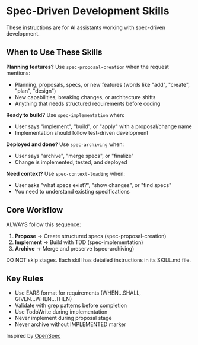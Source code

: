 # Spec-Driven Development Skills

These instructions are for AI assistants working with spec-driven development.

## When to Use These Skills

**Planning features?** Use `spec-proposal-creation` when the request mentions:
- Planning, proposals, specs, or new features (words like "add", "create", "plan", "design")
- New capabilities, breaking changes, or architecture shifts
- Anything that needs structured requirements before coding

**Ready to build?** Use `spec-implementation` when:
- User says "implement", "build", or "apply" with a proposal/change name
- Implementation should follow test-driven development

**Deployed and done?** Use `spec-archiving` when:
- User says "archive", "merge specs", or "finalize"
- Change is implemented, tested, and deployed

**Need context?** Use `spec-context-loading` when:
- User asks "what specs exist?", "show changes", or "find specs"
- You need to understand existing specifications

## Core Workflow

ALWAYS follow this sequence:
1. **Propose** → Create structured specs (spec-proposal-creation)
2. **Implement** → Build with TDD (spec-implementation)
3. **Archive** → Merge and preserve (spec-archiving)

DO NOT skip stages. Each skill has detailed instructions in its SKILL.md file.

## Key Rules

- Use EARS format for requirements (WHEN...SHALL, GIVEN...WHEN...THEN)
- Validate with grep patterns before completion
- Use TodoWrite during implementation
- Never implement during proposal stage
- Never archive without IMPLEMENTED marker

Inspired by [OpenSpec](https://github.com/Fission-AI/OpenSpec)
